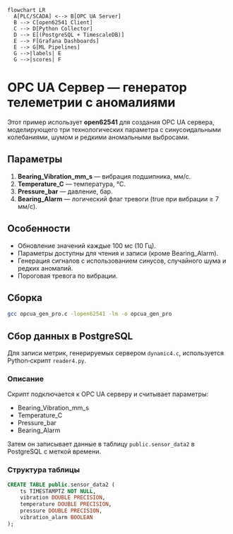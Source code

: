 ```mermaid
flowchart LR
  A[PLC/SCADA] <--> B[OPC UA Server]
  B --> C[open62541 Client]
  C --> D[Python Collector]
  D --> E[(PostgreSQL + TimescaleDB)]
  E --> F[Grafana Dashboards]
  E --> G[ML Pipelines]
  G -->|labels| E
  G -->|scores| F
```


# OPC UA Сервер — генератор телеметрии с аномалиями

Этот пример использует **open62541** для создания OPC UA сервера, моделирующего
три технологических параметра с синусоидальными колебаниями, шумом и редкими аномальными выбросами.

## Параметры
1. **Bearing_Vibration_mm_s** — вибрация подшипника, мм/с.
2. **Temperature_C** — температура, °C.
3. **Pressure_bar** — давление, бар.
4. **Bearing_Alarm** — логический флаг тревоги (true при вибрации ≥ 7 мм/с).

## Особенности
- Обновление значений каждые 100 мс (10 Гц).
- Параметры доступны для чтения и записи (кроме Bearing_Alarm).
- Генерация сигналов с использованием синусов, случайного шума и редких аномалий.
- Пороговая тревога по вибрации.

## Сборка
```bash
gcc opcua_gen_pro.c -lopen62541 -lm -o opcua_gen_pro
```

## Сбор данных в PostgreSQL

Для записи метрик, генерируемых сервером `dynamic4.c`, используется Python‑скрипт `reader4.py`.

### Описание
Скрипт подключается к OPC UA серверу и считывает параметры:
- Bearing_Vibration_mm_s
- Temperature_C
- Pressure_bar
- Bearing_Alarm

Затем он записывает данные в таблицу `public.sensor_data2` в PostgreSQL с меткой времени.

### Структура таблицы
```sql
CREATE TABLE public.sensor_data2 (
    ts TIMESTAMPTZ NOT NULL,
    vibration DOUBLE PRECISION,
    temperature DOUBLE PRECISION,
    pressure DOUBLE PRECISION,
    vibration_alarm BOOLEAN
);
```

